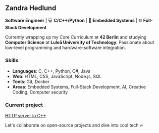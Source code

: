 ## Zandra Hedlund

<!--
**zhedlund/zhedlund** is a ✨ _special_ ✨ repository because its `README.md` (this file) appears on your GitHub profile.

Here are some ideas to get you started:

- 🔭 I’m currently working on ...
- 🌱 I’m currently learning ...
- 👯 I’m looking to collaborate on ...
- 🤔 I’m looking for help with ...
- 💬 Ask me about ...
- 📫 How to reach me: ...
- 😄 Pronouns: ...
- ⚡ Fun fact: ...
-->


**Software Engineer** | 💻 **C/C++/Python** | 🔧 **Embedded Systems** | 🌐 **Full-Stack Development**  

Currently wrapping up my Core Curriculum at **42 Berlin** and studying **Computer Science** at **Luleå University of Technology**. Passionate about low-level programming and hardware-software integration.

### Skills
- **Languages**: C, C++, Python, C#, Java
- **Web**: HTML, CSS, JavaScript, Node.js, SQL
- **Tools**: Git, Docker
- **Areas**: Embedded Systems, Full-Stack Development, AI, Creative Coding, Computer security

### Current project
[HTTP server in C++](https://multitudes.github.io/42-Webserv/)

Let's collaborate on open-source projects and dive into cool tech 🔥
